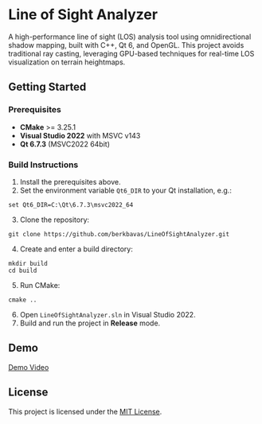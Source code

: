 # Line of Sight Analyzer

A high-performance line of sight (LOS) analysis tool using omnidirectional shadow mapping, built with C++, Qt 6, and OpenGL.
This project avoids traditional ray casting, leveraging GPU-based techniques for real-time LOS visualization on terrain heightmaps.

## Getting Started

### Prerequisites

- **CMake** >= 3.25.1
- **Visual Studio 2022** with MSVC v143
- **Qt 6.7.3** (MSVC2022 64bit)

### Build Instructions

1. Install the prerequisites above.
2. Set the environment variable `Qt6_DIR` to your Qt installation, e.g.:

 ```
 set Qt6_DIR=C:\Qt\6.7.3\msvc2022_64
 ```

3. Clone the repository:

 ```
 git clone https://github.com/berkbavas/LineOfSightAnalyzer.git
 ```

4. Create and enter a build directory:

 ```
 mkdir build
 cd build
 ```

5. Run CMake:

 ```
 cmake ..
 ```

6. Open `LineOfSightAnalyzer.sln` in Visual Studio 2022.
7. Build and run the project in **Release** mode.

## Demo

[Demo Video](https://github.com/user-attachments/assets/ff979701-34ea-4a09-b14c-b6a6bd0ede57)

## License

This project is licensed under the [MIT License](LICENSE).
